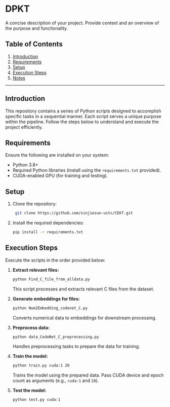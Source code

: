 # DPKT

A concise description of your project. Provide context and an overview of the purpose and functionality.

## Table of Contents

1. [Introduction](#introduction)
2. [Requirements](#requirements)
3. [Setup](#setup)
4. [Execution Steps](#execution-steps)
5. [Notes](#notes)

---

## Introduction

This repository contains a series of Python scripts designed to accomplish specific tasks in a sequential manner. Each script serves a unique purpose within the pipeline. Follow the steps below to understand and execute the project efficiently.

## Requirements

Ensure the following are installed on your system:

- Python 3.8+
- Required Python libraries (install using the `requirements.txt` provided).
- CUDA-enabled GPU (for training and testing).

## Setup

1. Clone the repository:

   ```bash
    git clone https://github.com/xinjiesun-ustc/CEKT.git
   ```

2. Install the required dependencies:

   ```bash
   pip install -r requirements.txt
   ```

## Execution Steps

Execute the scripts in the order provided below:

1. **Extract relevant files:**
   
   ```bash
   python Find_C_file_from_alldata.py
   ```

   This script processes and extracts relevant C files from the dataset.

2. **Generate embeddings for files:**

   ```bash
   python Num2Embedding_codenet_C.py
   ```

   Converts numerical data to embeddings for downstream processing.

3. **Preprocess data:**

   ```bash
   python data_CodeNet_C_preprocessing.py
   ```

   Handles preprocessing tasks to prepare the data for training.

4. **Train the model:**

   ```bash
   python train.py cuda:1 20
   ```

   Trains the model using the prepared data. Pass CUDA device and epoch count as arguments (e.g., `cuda:1` and `20`).

5. **Test the model:**

   ```bash
   python test.py cuda:1
   ```



